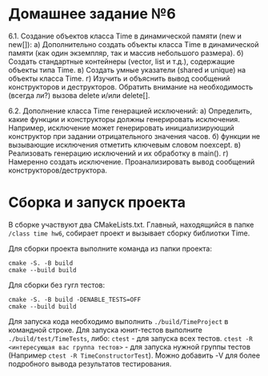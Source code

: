 # Домашнее задание №6

6.1. Создание объектов класса Time в динамической памяти (new и new[]):
а) Дополнительно создать объекты класса Time  в динамической памяти (как один экземпляр, так и массив небольшого размера).
б) Создать стандартные контейнеры (vector, list и т.д.), содержащие объекты типа Time.
в) Создать умные указатели (shared и unique) на объекты класса Time.
г) Изучить и объяснить вывод сообщений конструкторов и деструкторов. Обратить внимание на необходимость (всегда ли?) вызова delete и/или delete[].

6.2. Дополнение класса Time генерацией исключений:
а) Определить, какие функции и конструкторы должны генерировать исключения. Например, исключение может генерировать инициализирующий конструктор при задании отрицательного значения часов.
б) функции не вызывающие исключения отметить ключевым словом noexcept.
в) Реализовать генерацию исключений и их обработку в main().
г) Намеренно создать исключение. Проанализировать вывод сообщений конструкторов/деструктора.


# Сборка и запуск проекта
В сборке участвуют два CMakeLists.txt. Главный, находящийся в папке `/class time hw6`, собирает проект и вызывает сборку библиотки Time.

Для сборки проекта выполните команда из папки проекта:
```
cmake -S. -B build
cmake --build build
```
Для сборки без гугл тестов:
```
cmake -S. -B build -DENABLE_TESTS=OFF
cmake --build build
```

Для запуска кода необходимо выполнить `./build/TimeProject` в командной строке.
Для запуска юнит-тестов выполните `./build/test/TimeTests`, либо:
`ctest` - для запуска всех тестов. 
`ctest -R <интересующая вас группа тестов>` - для запуска нужной группы тестов (Например `ctest -R TimeConstructorTest`). Можно добавить -V для более подробного вывода результатов тестирования.
